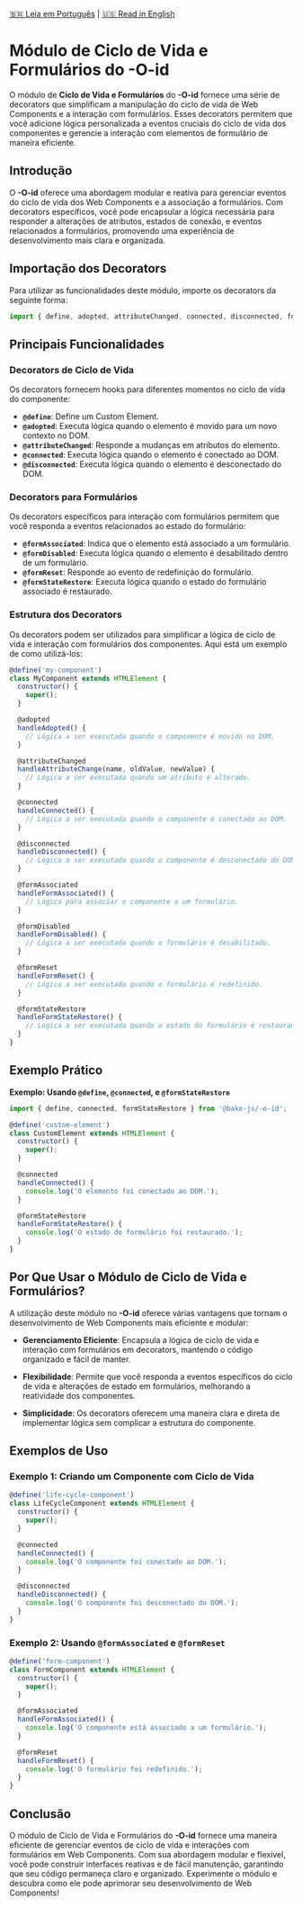 [🇧🇷 Leia em Português](./README.pt-BR.md) | [🇺🇸 Read in English](./README.md)

# Módulo de Ciclo de Vida e Formulários do **-O-id**

O módulo de **Ciclo de Vida e Formulários** do **-O-id** fornece uma série de decorators que simplificam a manipulação do ciclo de vida de Web Components e a interação com formulários. Esses decorators permitem que você adicione lógica personalizada a eventos cruciais do ciclo de vida dos componentes e gerencie a interação com elementos de formulário de maneira eficiente.

## Introdução

O **-O-id** oferece uma abordagem modular e reativa para gerenciar eventos do ciclo de vida dos Web Components e a associação a formulários. Com decorators específicos, você pode encapsular a lógica necessária para responder a alterações de atributos, estados de conexão, e eventos relacionados a formulários, promovendo uma experiência de desenvolvimento mais clara e organizada.

## Importação dos Decorators

Para utilizar as funcionalidades deste módulo, importe os decorators da seguinte forma:

```javascript
import { define, adopted, attributeChanged, connected, disconnected, formAssociated, formDisabled, formReset, formStateRestore } from '@bake-js/-o-id';
```

## Principais Funcionalidades

### Decorators de Ciclo de Vida

Os decorators fornecem hooks para diferentes momentos no ciclo de vida do componente:

- **`@define`**: Define um Custom Element.
- **`@adopted`**: Executa lógica quando o elemento é movido para um novo contexto no DOM.
- **`@attributeChanged`**: Responde a mudanças em atributos do elemento.
- **`@connected`**: Executa lógica quando o elemento é conectado ao DOM.
- **`@disconnected`**: Executa lógica quando o elemento é desconectado do DOM.

### Decorators para Formulários

Os decorators específicos para interação com formulários permitem que você responda a eventos relacionados ao estado do formulário:

- **`@formAssociated`**: Indica que o elemento está associado a um formulário.
- **`@formDisabled`**: Executa lógica quando o elemento é desabilitado dentro de um formulário.
- **`@formReset`**: Responde ao evento de redefinição do formulário.
- **`@formStateRestore`**: Executa lógica quando o estado do formulário associado é restaurado.

### Estrutura dos Decorators

Os decorators podem ser utilizados para simplificar a lógica de ciclo de vida e interação com formulários dos componentes. Aqui está um exemplo de como utilizá-los:

```javascript
@define('my-component')
class MyComponent extends HTMLElement {
  constructor() {
    super();
  }

  @adopted
  handleAdopted() {
    // Lógica a ser executada quando o componente é movido no DOM.
  }

  @attributeChanged
  handleAttributeChange(name, oldValue, newValue) {
    // Lógica a ser executada quando um atributo é alterado.
  }

  @connected
  handleConnected() {
    // Lógica a ser executada quando o componente é conectado ao DOM.
  }

  @disconnected
  handleDisconnected() {
    // Lógica a ser executada quando o componente é desconectado do DOM.
  }

  @formAssociated
  handleFormAssociated() {
    // Lógica para associar o componente a um formulário.
  }

  @formDisabled
  handleFormDisabled() {
    // Lógica a ser executada quando o formulário é desabilitado.
  }

  @formReset
  handleFormReset() {
    // Lógica a ser executada quando o formulário é redefinido.
  }

  @formStateRestore
  handleFormStateRestore() {
    // Lógica a ser executada quando o estado do formulário é restaurado.
  }
}
```

## Exemplo Prático

**Exemplo: Usando `@define`, `@connected`, e `@formStateRestore`**

```javascript
import { define, connected, formStateRestore } from '@bake-js/-o-id';

@define('custom-element')
class CustomElement extends HTMLElement {
  constructor() {
    super();
  }

  @connected
  handleConnected() {
    console.log('O elemento foi conectado ao DOM.');
  }

  @formStateRestore
  handleFormStateRestore() {
    console.log('O estado do formulário foi restaurado.');
  }
}
```

## Por Que Usar o Módulo de Ciclo de Vida e Formulários?

A utilização deste módulo no **-O-id** oferece várias vantagens que tornam o desenvolvimento de Web Components mais eficiente e modular:

- **Gerenciamento Eficiente**: Encapsula a lógica de ciclo de vida e interação com formulários em decorators, mantendo o código organizado e fácil de manter.
  
- **Flexibilidade**: Permite que você responda a eventos específicos do ciclo de vida e alterações de estado em formulários, melhorando a reatividade dos componentes.

- **Simplicidade**: Os decorators oferecem uma maneira clara e direta de implementar lógica sem complicar a estrutura do componente.

## Exemplos de Uso

### Exemplo 1: Criando um Componente com Ciclo de Vida

```javascript
@define('life-cycle-component')
class LifeCycleComponent extends HTMLElement {
  constructor() {
    super();
  }

  @connected
  handleConnected() {
    console.log('O componente foi conectado ao DOM.');
  }

  @disconnected
  handleDisconnected() {
    console.log('O componente foi desconectado do DOM.');
  }
}
```

### Exemplo 2: Usando `@formAssociated` e `@formReset`

```javascript
@define('form-component')
class FormComponent extends HTMLElement {
  constructor() {
    super();
  }

  @formAssociated
  handleFormAssociated() {
    console.log('O componente está associado a um formulário.');
  }

  @formReset
  handleFormReset() {
    console.log('O formulário foi redefinido.');
  }
}
```

## Conclusão

O módulo de Ciclo de Vida e Formulários do **-O-id** fornece uma maneira eficiente de gerenciar eventos de ciclo de vida e interações com formulários em Web Components. Com sua abordagem modular e flexível, você pode construir interfaces reativas e de fácil manutenção, garantindo que seu código permaneça claro e organizado. Experimente o módulo e descubra como ele pode aprimorar seu desenvolvimento de Web Components!
